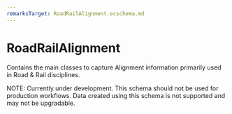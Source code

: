 ```yaml
---
remarksTarget: RoadRailAlignment.ecschema.md
---
```


# RoadRailAlignment

Contains the main classes to capture Alignment information primarily used in Road & Rail disciplines.

NOTE: Currently under development. This schema should not be used for production workflows. Data created using this schema is not supported and may not be upgradable.
